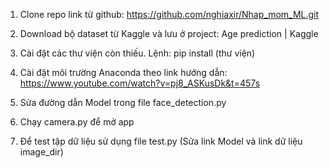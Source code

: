 1.	Clone repo link từ github: https://github.com/nghiaxir/Nhap_mom_ML.git

2.	Download bộ dataset từ Kaggle và lưu ở project: Age prediction | Kaggle

3. Cài đặt các thư viện còn thiếu. Lệnh: pip install (thư viện)

4. Cài đặt môi trường Anaconda theo link hướng dẫn: https://www.youtube.com/watch?v=pj8_ASKusDk&t=457s

5. Sửa đường dẫn Model trong file face_detection.py

6. Chạy camera.py để mở app

7. Để test tập dữ liệu sử dụng file test.py (Sửa link Model và link dữ liệu image_dir)
